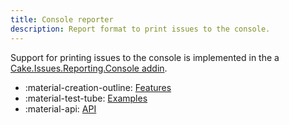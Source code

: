 ```yaml
---
title: Console reporter
description: Report format to print issues to the console.
---
```


Support for printing issues to the console is implemented in the
a [Cake.Issues.Reporting.Console addin](https://cakebuild.net/extensions/cake-issues-reporting-console/).

<div class="grid cards" markdown>

- :material-creation-outline: [Features](features.md)
- :material-test-tube: [Examples](examples.md)
- :material-api: [API](https://cakebuild.net/extensions/cake-issues-reporting-console)

</div>
